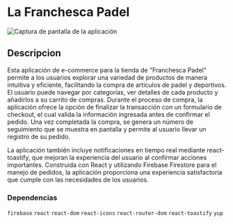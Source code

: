 # La Franchesca Padel

![Captura de pantalla de la aplicación](public/img/captura-pantalla.png)

## Descripcion
Esta aplicación de e-commerce para la tienda de "Franchesca Padel" permite a los usuarios explorar una variedad de productos de manera intuitiva y eficiente, facilitando la compra de artículos de padel y deportivos. El usuario puede navegar por categorías, ver detalles de cada producto y añadirlos a su carrito de compras. Durante el proceso de compra, la aplicación ofrece la opción de finalizar la transacción con un formulario de checkout, el cual valida la información ingresada antes de confirmar el pedido. Una vez completada la compra, se genera un número de seguimiento que se muestra en pantalla y permite al usuario llevar un registro de su pedido.

La aplicación también incluye notificaciones en tiempo real mediante react-toastify, que mejoran la experiencia del usuario al confirmar acciones importantes. Construida con React y utilizando Firebase Firestore para el manejo de pedidos, la aplicación proporciona una experiencia satisfactoria que cumple con las necesidades de los usuarios.

### Dependencias
`firebase` `react` `react-dom` `react-icons` `react-router-dom` `react-toastify` `yup`